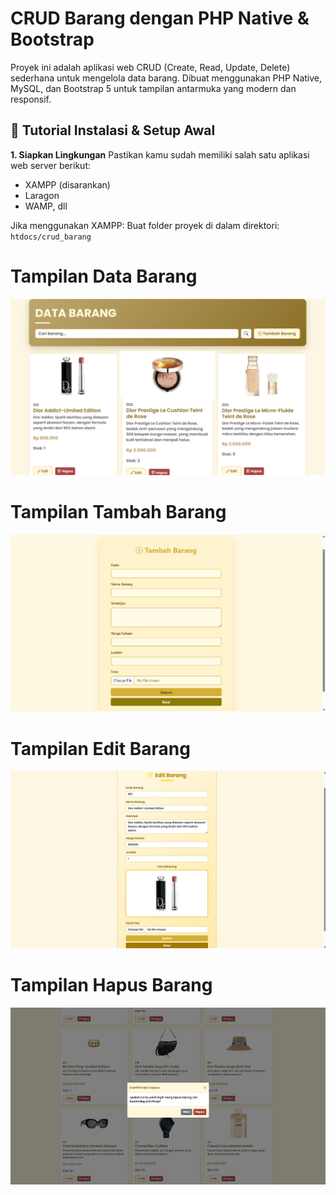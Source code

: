 # CRUD Barang dengan PHP Native & Bootstrap
Proyek ini adalah aplikasi web CRUD (Create, Read, Update, Delete) sederhana untuk mengelola data barang. Dibuat menggunakan PHP Native, MySQL, dan Bootstrap 5 untuk tampilan antarmuka yang modern dan responsif.
## 🚀 Tutorial Instalasi & Setup Awal
**1. Siapkan Lingkungan**
Pastikan kamu sudah memiliki salah satu aplikasi web server berikut:
- XAMPP (disarankan)
- Laragon
- WAMP, dll

Jika menggunakan XAMPP:
Buat folder proyek di dalam direktori:
`htdocs/crud_barang`

# Tampilan Data Barang
![image alt](https://github.com/lmmanuela/crud-barang-php/blob/6154d14886eab120d32e975ca1f97e728783a718/tampilan_data_barang.png)
# Tampilan Tambah Barang
![image alt](https://github.com/lmmanuela/crud-barang-php/blob/00c1a89e4ee2a52dffd8c9822c28ce2a5ffad6e4/tampilan_tambah_barang.png)
# Tampilan Edit Barang
![image alt](https://github.com/lmmanuela/crud-barang-php/blob/b98119090bfcf8b9d2a4c68db775062c97405d82/tampilan_edit_barang.png)
# Tampilan Hapus Barang
![image alt](https://github.com/lmmanuela/crud-barang-php/blob/b98119090bfcf8b9d2a4c68db775062c97405d82/tampilan_hapus_barang.png)
